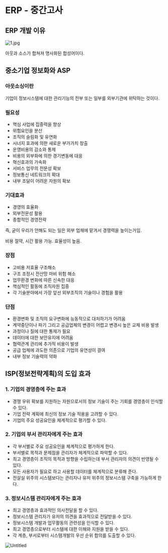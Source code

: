 # ERP - 중간고사

## ERP 개발 이유

![1.jpg](./ERP/1.jpg)

아웃과 소스가 합쳐져 명사화된 합성어이다.

## 중소기업 정보화와 ASP

### 아웃소싱이란

기업이 정보시스템에 대한 관리기능의 전부 또는 일부를 외부기관에 위탁하는 것이다.

### 필요성

- 핵심 사업에 집중력을 향상
- 위험요인을 분산
- 조직의 슬림화 및 유연화
- 시너지 효과에 의한 새로운 부가가치 창출
- 운영비용의 감소와 통제
- 비용의 외부화에 의한 경기변동에 대응
- 혁신효과의 가속화
- 서비스 업무의 전문성 확보
- 정보통신 네트워크의 확대
- 내부 조달이 어려운 자원의 확보

### 기대효과

- 경영의 효율화
- 외부전문성 활용
- 종합적인 경영전략

즉, 굳이 우리가 안해도 되는 일은 외부 업체에 맡겨서 경쟁력을 높이는거임.

비용 절약, 시간 활용 가능. 효율성이 높음.

### 장점

- 고비용 저효율 구조해소
- 구조 조정시 전산망 마비 위험 해소
- 업무환경 변화에 따른 신속한 대응
- 핵심적인 활동에 조직자원 집중
- 각 기술분야에서 가장 앞선 외부조직의 기술이나 경험을 활용

### 단점

- 환경변화 및 조직의 요구변화에 능동적으로 대처하기가 어려움
- 계약중단이나 파기 그리고 공급업체의 변경이 어렵고 변경시 높은 교체 비용 발생
- 과정이나 질에 대한 통제가 필요
- 데이터에 대한 보안유지에 어려움
- 협력관계 관리에 추가적 비용이 발생
- 공급 업체에 과도한 의존으로 기업의 유연성이 결여
- 내부 정보 기술력의 약화

## ISP(정보전략계획)의 도입 효과

### 1. 기업의 경영층에 주는 효과

- 경쟁 우위 확보를 지원하는 자원으로서의 정보 기술이 주는 기회를 경영층이 인식할 수 있다.
- 기업 전략 계획에 최신의 정보 기술 적용을 고려할 수 있다.
- 기업의 주요 성공요인을 체계적으로 평가할 수 있다.

### 2. 기업의 부서 관리자에게 주는 효과

- 각 부서별로 주요 성공요인을 체계적으로 평가하게 한다.
- 부서별로 목적과 문제점을 관리자가 체계적으로 파악할 수 있다.
- 최고 경영층이 조직의 목적과 방향을 수립하는데 부서 관리자의 의견이 반영될 수 있다.
- 모든 사용자가 필요로 하고 사용할 데이터를 체계적으로 분류해 준다.
- 전살실 위주의 시스템보다는 관리자나 유저 위주의 정보시스템 구축을 가능하게 한다.

### 3. 정보시스템 관리자에게 주는 효과

- 최고 경영층과 효과적인 의사전달을 할 수 있다.
- 정보시스템 관리자가 유저의 의견을 효과적으로 전달받을 수 있다.
- 정보시스템 개발과 업무활동의 관련성을 인식할 수 있다.
- 최고 경영층으로부터 시스템에 대한 이해와 지원을 받을 수 있다.
- 각 계층, 부서로부터 시스템개발의 우선 순위 합의를 도출할 수 있다.

![Untitled](ERP%20-%20%E1%84%8C%E1%85%AE%E1%86%BC%E1%84%80%E1%85%A1%E1%86%AB%E1%84%80%E1%85%A9%E1%84%89%E1%85%A1%20da38257f63814c3c9abb7c4d83208c7c/Untitled.png)
